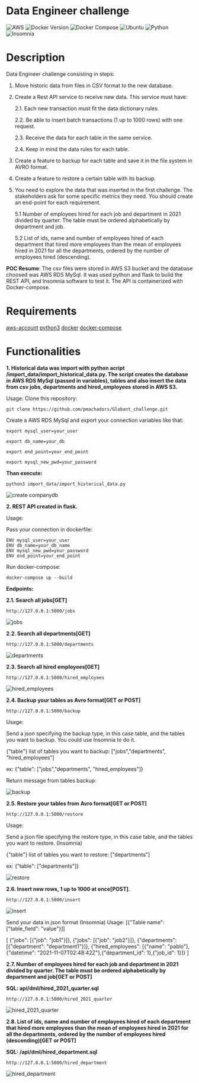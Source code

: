 <!-- <h1 align="center"> Globant Data Engineer challenge </h1> -->
# Data Engineer challenge

![AWS](https://img.shields.io/badge/account-AWS-green)
![Docker Version](https://img.shields.io/badge/docker-v20.10.21-blue)
![Docker Compose](https://img.shields.io/badge/docker--compose-v1.29.2-blue)
![Ubuntu](https://img.shields.io/badge/ubuntu-v22.04-blue)
![Python](https://img.shields.io/badge/python-v3.10-blue)
![Insomnia](https://img.shields.io/badge/insomnia-v2022.7.0-blue)

# Description
Data Engineer challenge consisting in steps:

1. Move historic data from files in CSV format to the new database.
2. Create a Rest API service to receive new data. This service must have:

    2.1. Each new transaction must fit the data dictionary rules.
    
    2.2. Be able to insert batch transactions (1 up to 1000 rows) with one request.
    
    2.3. Receive the data for each table in the same service.
    
    2.4. Keep in mind the data rules for each table.
3. Create a feature to backup for each table and save it in the file system in AVRO format.
4. Create a feature to restore a certain table with its backup.

5. You need to explore the data that was inserted in the first challenge. The stakeholders ask for
some specific metrics they need. You should create an end-point for each requirement.

    5.1 Number of employees hired for each job and department in 2021 divided by quarter. The
    table must be ordered alphabetically by department and job.
    
    5.2 List of ids, name and number of employees hired of each department that hired more
employees than the mean of employees hired in 2021 for all the departments, ordered
by the number of employees hired (descending).


**POC Resume**: The csv files were stored in AWS S3 bucket and the database choosed was AWS RDS MySql. It was used python and flask to build the REST API, and Insomnia software to test it. The API is containerized with Docker-compose.

# Requirements
[aws-account](https://aws.amazon.com/pt/console/) [python3](https://www.python.org/downloads/) [docker](https://docs.docker.com/engine/install/ubuntu/) [docker-compose](https://docs.docker.com/compose/install/)


# Functionalities
**1. Historical data was import with python acript /import_data/import_historical_data.py. The script creates the database in AWS RDS MySql (passed in variables), tables and also insert the data from csv jobs, departments and hired_employees stored in AWS S3.**

 Usage: 
 Clone this repository:
     
     
    git clone https://github.com/pmachadors/Globant_challenge.git
     
     
 Create a AWS RDS MySql and export your connection variables like that:

    export mysql_user=your_user

    export db_name=your_db

    export end_point=your_end_point

    export mysql_new_pwd=your_password
        
    
**Than execute:**
        
    python3 import_data/import_historical_data.py


   ![create companydb](https://user-images.githubusercontent.com/113646668/209831732-c345b5ac-2ef3-4beb-8fe4-deedd26133de.png)

  
  
**2. REST API created in flask.**
 
  Usage:
   
  Pass your connection in dockerfile:
   
    ENV mysql_user=your_user
    ENV db_name=your_db_name
    ENV mysql_new_pwd=your_password
    ENV end_point=your_end_point

   Run docker-compose:

     
    docker-compose up --build
     
   **Endpoints:**

   **2.1. Search all jobs[GET]**
   
    http://127.0.0.1:5000/jobs
   

   ![jobs](https://user-images.githubusercontent.com/113646668/209836147-c85eb023-c6c4-4785-88de-20e935fdbfe7.png)
   


   **2.2. Search all departments[GET]**
   
    http://127.0.0.1:5000/departments
   

   ![departments](https://user-images.githubusercontent.com/113646668/209836198-201782a4-e7ed-402b-b91a-1603e53973b6.png)



   **2.3. Search all hired employees[GET]**
   
    http://127.0.0.1:5000/hired_employees
   
   ![hired_employees](https://user-images.githubusercontent.com/113646668/209836256-f8767cdc-fc24-4ada-934e-d6f81f216543.png)



   **2.4. Backup your tables as Avro format[GET or POST]**
   
    http://127.0.0.1:5000/backup
   

   Usage:
   
   Send a json specifying the backup type, in this case table, and the tables you want to backup. You could use Insomnia to do it.

   {"table"}
   list of tables you want to backup:
   ["jobs","departments", "hired_employees"]

   ex:
   {"table": ["jobs","departments", "hired_employees"]}

   Return message from tables backup:

   ![backup](https://user-images.githubusercontent.com/113646668/209832802-227db482-b9c4-4fba-9c79-5eb8765ec407.png)



   **2.5. Restore your tables from Avro format[GET or POST]**
   
    http://127.0.0.1:5000/restore
   

   Usage:
        
   Send a json file specifying the restore type, in this case table, and the tables you want to restore.
   (Insomnia)

   {"table"}
   list of tables you want to restore:
   ["departments"]

   ex:
   {"table": ["departments"]}

   ![restore](https://user-images.githubusercontent.com/113646668/209833454-6cf24180-5eb6-4721-9fb6-a90f8b49e016.png)



   **2.6. Insert new rows, 1 up to 1000 at once[POST].**
  

  
    http://127.0.0.1:5000/insert
  
   ![insert](https://user-images.githubusercontent.com/113646668/209837343-8e177ee9-f890-4f95-94f2-c567e7d186d6.png)


   Send your data in json format (Insomnia)
   Usage:
    [{"Table name": ["table_field": "value"}]]

   [
   {"jobs": [{"job": "job1"}]},
   {"jobs": [{"job": "job2"}]},
   {"departments": [{"department": "department1"}]},
   {"hired_employees": [{"name": "pablo"},{"datetime": "2021-11-07T02:48:42Z"},{"department_id": 1},{"job_id": 1}]}
   ]

   **2.7. Number of employees hired for each job and department in 2021 divided by quarter. The table must be ordered alphabetically by department and job[GET or POST]**
   
   **SQL: api/dml/hired_2021_quarter.sql**
   
    http://127.0.0.1:5000/hired_2021_quarter
   
   ![hired_2021_quarter](https://user-images.githubusercontent.com/113646668/209837383-ce2e3917-a6c3-4d97-86f9-0f7b898f723b.png)



   **2.8. List of ids, name and number of employees hired of each department that hired more employees than the mean of employees hired in 2021 for all the departments, ordered by the number of employees hired (descending)[GET or POST]**
   
   **SQL: /api/dml/hired_department.sql**
       
    http://127.0.0.1:5000/hired_department
       

   ![hired_department](https://user-images.githubusercontent.com/113646668/209837407-e05c1330-2137-43bf-84e3-c5c69aa9cca0.png)

 
  
  
